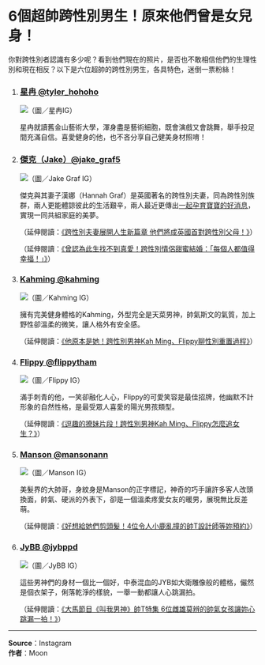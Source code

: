 # 6個超帥跨性別男生！原來他們曾是女兒身！

你對跨性別者認識有多少呢？看到他們現在的照片，是否也不敢相信他們的生理性別和現在相反？以下是六位超帥的跨性別男生，各具特色，迷倒一票粉絲！

1.  ### [**星冉 @tyler_hohoho**](https://www.instagram.com/tyler_hohoho/)
    
    ![](//lalatai.com/sites/default/files/image/2020/39840/1.jpg)（圖／星冉IG）

    星冉就讀舊金山藝術大學，渾身盡是藝術細胞，既會演戲又會跳舞，舉手投足間充滿自信。喜愛健身的他，也不吝分享自己健美身材照唷！

2.  ### [**傑克（Jake）@jake_graf5**](https://www.instagram.com/jake_graf5/)
    
    ![](//lalatai.com/sites/default/files/image/2020/39844/2.jpg)​（圖／Jake Graf IG）

    傑克與其妻子漢娜（Hannah Graf）是英國著名的跨性別夫妻，同為跨性別族群，兩人更能體諒彼此的生活艱辛，兩人最近更傳出[一起孕育寶寶的好消息](//lalatai.com/life/family/%E8%B7%A8%E6%80%A7%E5%88%A5%E5%A4%AB%E5%A6%BB%E5%B1%95%E9%96%8B%E4%BA%BA%E7%94%9F%E6%96%B0%E7%AF%87%E7%AB%A0-%E4%BB%96%E5%80%91%E5%B0%87%E6%88%90%E8%8B%B1%E5%9C%8B%E9%A6%96%E5%B0%8D%E8%B7%A8%E6%80%A7%E5%88%A5%E7%88%B6%E6%AF%8D%EF%BC%81)，實現一同共組家庭的美夢。
    
    ​（延伸閱讀：[《跨性別夫妻展開人生新篇章 他們將成英國首對跨性別父母！》](//lalatai.com/life/family/%E8%B7%A8%E6%80%A7%E5%88%A5%E5%A4%AB%E5%A6%BB%E5%B1%95%E9%96%8B%E4%BA%BA%E7%94%9F%E6%96%B0%E7%AF%87%E7%AB%A0-%E4%BB%96%E5%80%91%E5%B0%87%E6%88%90%E8%8B%B1%E5%9C%8B%E9%A6%96%E5%B0%8D%E8%B7%A8%E6%80%A7%E5%88%A5%E7%88%B6%E6%AF%8D%EF%BC%81)）
    
    ​（延伸閱讀：[《曾認為此生找不到真愛！跨性別情侶甜蜜結婚：「每個人都值得幸福！」》](//lalatai.com/life/love/%E6%9B%BE%E8%AA%8D%E7%82%BA%E6%AD%A4%E7%94%9F%E6%89%BE%E4%B8%8D%E5%88%B0%E7%9C%9F%E6%84%9B%EF%BC%81%E8%B7%A8%E6%80%A7%E5%88%A5%E6%83%85%E4%BE%B6%E7%94%9F%E9%9B%BB%E5%AD%90%EF%BC%9A%E3%80%8C%E6%AF%8F%E5%80%8B%E4%BA%BA%E9%83%BD%E5%80%BC%E5%BE%97%E5%B9%B8%E7%A6%8F%EF%BC%81%E3%80%8D)）

3.  ### [**Kahming @kahming**](https://www.instagram.com/kahming/)
    
    ![](//lalatai.com/sites/default/files/image/2020/40043/76806577_497801647540642_589866524252411381_n.jpg)​（圖／Kahming IG）

    擁有完美健身體格的Kahming，外型完全是天菜男神，帥氣斯文的氣質，加上野性卻溫柔的微笑，讓人格外有安全感。
    
    ​（延伸閱讀：[《他原本是她！跨性別男神Kah Ming、Flippy聊性別重置過程》](//lalatai.com/videos/item/14905)）

4.  ### [**Flippy @flippytham**](https://www.instagram.com/flippytham/)
    
    ![](//lalatai.com/sites/default/files/image/2020/40042/57122350_826541367714292_116223218558246514_n.jpg)​（圖／Flippy IG）

    滿手刺青的他，一笑卻融化人心，Flippy的可愛笑容是最佳招牌，他幽默不計形象的自然性格，是最受眾人喜愛的陽光男孩類型。
    
    ​（延伸閱讀：[《逗趣的撩妹片段！跨性別男神Kah Ming、Flippy怎麼追女生？》](//lalatai.com/videos/item/14990)）

5.  ### [**Manson @mansonann**](https://www.instagram.com/mansonann/)
    
    ![](//lalatai.com/sites/default/files/image/2020/39847/5.jpg)​（圖／Manson IG）

    美髮界的大帥哥，身紋身是Manson的正字標記，神奇的巧手讓許多客人改頭換面，帥氣、硬派的外表下，卻是一個溫柔疼愛女友的暖男，展現無比反差萌。
    
    ​（延伸閱讀：[《好想給她們剪頭髮！4位令人小鹿亂撞的帥T設計師等妳預約》](//lalatai.com/culture/celebrity/%E5%A5%BD%E6%83%B3%E7%B5%A6%E5%A5%B9%E5%80%91%E5%89%AA%E9%A0%AD%E9%AB%AE%EF%BC%814%E4%BD%8D%E4%BB%A4%E4%BA%BA%E5%B0%8F%E9%B9%BF%E4%BA%82%E6%92%9E%E7%9A%84%E5%B8%A5t%E8%A8%AD%E8%A8%88%E5%B8%AB%E7%AD%89%E5%A6%B9%E9%A0%90%E7%B4%84)）

6.  ### [**JyBB @jybppd**](https://www.instagram.com/jybnpak/?hl=zh-tw)
    
    ![](//lalatai.com/sites/default/files/image/2020/39848/6.jpg)​（圖／JyBB IG）

    這些男神們的身材一個比一個好，中泰混血的JYB如大衛雕像般的體格，儼然是個衣架子，俐落乾淨的樣貌，一舉一動都讓人心跳漏拍。
    
    ​（延伸閱讀：[《大馬節目《叫我男神》帥T特集 6位雌雄莫辨的帥氣女孩讓妳心跳漏一拍！》](//lalatai.com/culture/tvmovie/%E5%A4%A7%E9%A6%AC%E7%AF%80%E7%9B%AE%E3%80%8A%E5%8F%AB%E6%88%91%E7%94%B7%E7%A5%9E%E3%80%8B%E5%B8%A5t%E7%89%B9%E9%9B%86-6%E4%BD%8D%E9%9B%8C%E9%9B%84%E8%8E%AB%E8%BE%A8%E7%9A%84%E5%B8%A5%E6%B0%A3%E5%A5%B3%E5%AD%A9%E8%AE%93%E5%A6%B9%E5%BF%83%E8%B7%B3%E6%BC%8F%E4%B8%80%E6%8B%8D%EF%BC%81)）

--- 

**Source**：Instagram  
**作者**：Moon  